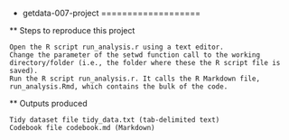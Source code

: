 * getdata-007-project
===================

** Steps to reproduce this project

    Open the R script run_analysis.r using a text editor.
    Change the parameter of the setwd function call to the working directory/folder (i.e., the folder where these the R script file is saved).
    Run the R script run_analysis.r. It calls the R Markdown file, run_analysis.Rmd, which contains the bulk of the code.

** Outputs produced

    Tidy dataset file tidy_data.txt (tab-delimited text)
    Codebook file codebook.md (Markdown)

